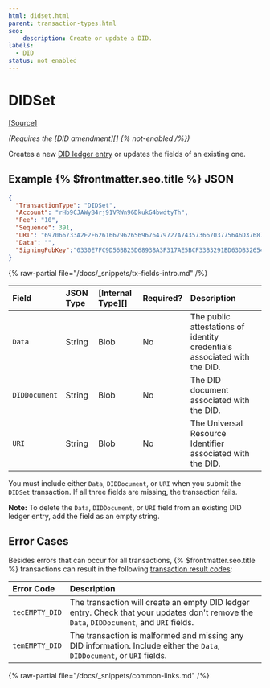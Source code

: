 ```yaml
---
html: didset.html
parent: transaction-types.html
seo:
    description: Create or update a DID.
labels:
  - DID
status: not_enabled
---
```

# DIDSet

[[Source]](https://github.com/XRPLF/rippled/blob/master/src/ripple/app/tx/impl/DID.cpp "Source")

_(Requires the [DID amendment][] {% not-enabled /%})_

Creates a new [DID ledger entry](../../ledger-data/ledger-entry-types/did.md) or updates the fields of an existing one.


## Example {% $frontmatter.seo.title %} JSON

```json
{
  "TransactionType": "DIDSet",
  "Account": "rHb9CJAWyB4rj91VRWn96DkukG4bwdtyTh",
  "Fee": "10",
  "Sequence": 391,
  "URI": "697066733A2F2F62616679626569676479727A74357366703775646D37687537367568377932366E6634646675796C71616266336F636C67747179353566627A6469",
  "Data": "",
  "SigningPubKey":"0330E7FC9D56BB25D6893BA3F317AE5BCF33B3291BD63DB32654A313222F7FD020"
}
```

{% raw-partial file="/docs/_snippets/tx-fields-intro.md" /%}

| Field         | JSON Type | [Internal Type][] | Required? | Description |
|:--------------|:----------|:------------------|:----------|:------------|
| `Data`        | String    | Blob              | No        | The public attestations of identity credentials associated with the DID. |
| `DIDDocument` | String    | Blob              | No        | The DID document associated with the DID. |
| `URI`         | String    | Blob              | No        | The Universal Resource Identifier associated with the DID. |

You must include either `Data`, `DIDDocument`, or `URI` when you submit the `DIDSet` transaction. If all three fields are missing, the transaction fails.

**Note:** To delete the `Data`, `DIDDocument`, or `URI` field from an existing DID ledger entry, add the field as an empty string.


## Error Cases

Besides errors that can occur for all transactions, {% $frontmatter.seo.title %} transactions can result in the following [transaction result codes](../transaction-results/index.md):

| Error Code          | Description                                  |
|:--------------------|:---------------------------------------------|
| `tecEMPTY_DID`      | The transaction will create an empty DID ledger entry. Check that your updates don't remove the `Data`, `DIDDocument`, and `URI` fields. |
| `temEMPTY_DID`      | The transaction is malformed and missing any DID information. Include either the `Data`, `DIDDocument`, or `URI` fields. |

{% raw-partial file="/docs/_snippets/common-links.md" /%}
